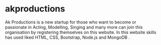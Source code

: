 # akproductions
Ak Productions is a new startup for those who want to become or passionate  in Acting, Modelling, Singing and many more can join this organisation by registering themselves on this website. In this website skills has used liked HTML, CSS, Bootstrap, Node.js and MongoDB . 
